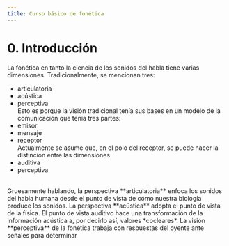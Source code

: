 ```yaml
---
title: Curso básico de fonética 
---
```

# 0. Introducción

La fonética en tanto la ciencia de los sonidos del habla tiene varias dimensiones. Tradicionalmente, se mencionan tres: 
- articulatoria
- acústica
- perceptiva
<br>Esto es porque la visión tradicional tenía sus bases en un modelo de la comunicación que tenía tres partes:
- emisor
- mensaje
- receptor
<br>Actualmente se asume que, en el polo del receptor, se puede hacer la distinción entre las dimensiones
- auditiva
- perceptiva
<br>
Gruesamente hablando, la perspectiva **articulatoria** enfoca los sonidos del habla humana desde el punto de vista de cómo nuestra biología produce los sonidos. La perspectiva **acústica** adopta el punto de vista de la física. El punto de vista auditivo hace una transformación de la información acústica a, por decirlo así, valores *cocleares*. La visión **perceptiva** de la fonética trabaja con respuestas del oyente ante señales para determinar  



